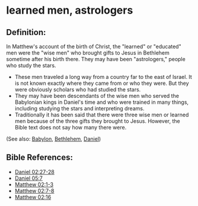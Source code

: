 # learned men, astrologers #

## Definition: ##

In Matthew's account of the birth of Christ, the "learned" or "educated" men were the "wise men" who brought gifts to Jesus in Bethlehem sometime after his birth there. They may have been "astrologers," people who study the stars.

* These men traveled a long way from a country far to the east of Israel. It is not known exactly where they came from or who they were. But they were obviously scholars who had studied the stars.
* They may have been descendants of the wise men who served the Babylonian kings in Daniel's time and who were trained in many things, including studying the stars and interpreting dreams.
* Traditionally it has been said that there were three wise men or learned men because of the three gifts they brought to Jesus. However, the Bible text does not say how many there were.

(See also: [Babylon](../other/babylon.md), [Bethlehem](../other/bethlehem.md), [Daniel](../other/daniel.md))

## Bible References: ##

* [Daniel 02:27-28](en/tn/dan/help/02/27)
* [Daniel 05:7](en/tn/dan/help/05/07)
* [Matthew 02:1-3](en/tn/mat/help/02/01)
* [Matthew 02:7-8](en/tn/mat/help/02/07)
* [Matthew 02:16](en/tn/mat/help/02/16)